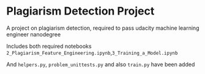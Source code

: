 # Plagiarism Detection Project
A project on plagiarism detection, required to pass udacity machine learning engineer nanodegree

Includes both required notebooks
`2_Plagiarism_Feature_Engineering.ipynb`,`3_Training_a_Model.ipynb`

And `helpers.py`, `problem_unittests.py` and also `train.py`  have been added
